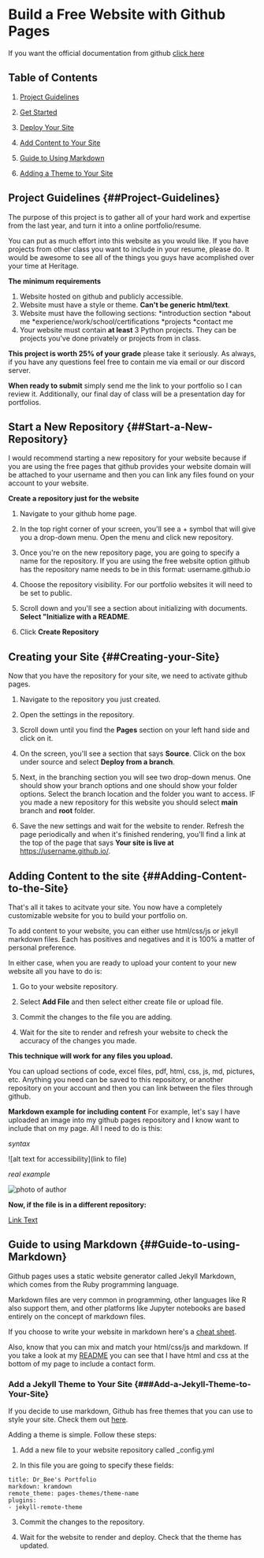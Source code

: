 # Build a Free Website with Github Pages

If you want the official documentation from github [click here](https://docs.github.com/en/pages/getting-started-with-github-pages)

## Table of Contents

1. [Project Guidelines](##Project-Guidelines)

2. [Get Started](##Start-a-New-Repository)

3. [Deploy Your Site](##Creating-your-Site)

4. [Add Content to Your Site](##Adding-Content-to-the-Site)

5. [Guide to Using Markdown](##Guide-to-using-Markdown)

6. [Adding a Theme to Your Site](###Add-a-Jekyll-Theme-to-Your-Site)

## Project Guidelines {##Project-Guidelines}

The purpose of this project is to gather all of your hard work and expertise from the last year, and turn it into a online portfolio/resume.

You can put as much effort into this website as you would like. If you have projects from other class you want to include in your resume, please do. It would be awesome to see all of the things you guys have acomplished over your time at Heritage.

**The minimum requirements**
1. Website hosted on github and publicly accessible.
2. Website must have a style or theme. **Can't be generic html/text**.
3. Website must have the following sections: 
  *introduction section
  *about me
  *experience/work/school/certifications
  *projects
  *contact me
4. Your website must contain **at least** 3 Python projects. They can be projects you've done privately or projects from in class.

**This project is worth 25% of your grade** please take it seriously. As always, if you have any questions feel free to contain me via email or our discord server.

**When ready to submit** simply send me the link to your portfolio so I can review it. Additionally, our final day of class will be a presentation day for portfolios.

## Start a New Repository {##Start-a-New-Repository}
I would recommend starting a new repository for your website because if you are using the free pages that github provides your website domain will be attached to your username and then you can link any files found on your account to your website.

**Create a repository just for the website**

1. Navigate to your github home page.

2. In the top right corner of your screen, you'll see a + symbol that will give you a drop-down menu. Open the menu and click new repository.

3. Once you're on the new repository page, you are going to specify a name for the repository. If you are using the free website option github has the repository name needs to be in this format: username.github.io

4. Choose the repository visibility. For our portfolio websites it will need to be set to public.

5. Scroll down and you'll see a section about initializing with documents. **Select "Initialize with a README**.

6. Click **Create Repository**

## Creating your Site {##Creating-your-Site}
Now that you have the repository for your site, we need to activate github pages.

1. Navigate to the repository you just created. 

2. Open the settings in the repository.

3. Scroll down until you find the **Pages** section on your left hand side and click on it.

4. On the screen, you'll see a section that says **Source**. Click on the box under source and select **Deploy from a branch**.

5. Next, in the branching section you will see two drop-down menus. One should show your branch options and one should show your folder options. Select the branch location and the folder you want to access. IF you made a new repository for this website you should select **main** branch and **root** folder.

6. Save the new settings and wait for the website to render. Refresh the page periodically and when it's finished rendering, you'll find a link at the top of the page that says **Your site is live at** https://username.github.io/.

## Adding Content to the site {##Adding-Content-to-the-Site}
That's all it takes to acitvate your site. You now have a completely customizable website for you to build your portfolio on. 

To add content to your website, you can either use html/css/js or jekyll markdown files. Each has positives and negatives and it is 100% a matter of personal preference. 

In either case, when you are ready to upload your content to your new website all you have to do is:

1. Go to your website repository.

2. Select **Add File** and then select either create file or upload file.

3. Commit the changes to the file you are adding.

4. Wait for the site to render and refresh your website to check the accuracy of the changes you made.

**This technique will work for any files you upload.**

You can upload sections of code, excel files, pdf, html, css, js, md, pictures, etc. Anything you need can be saved to this repository, or another repository on your account and then you can link between the files through github. 

**Markdown example for including content**
For example, let's say I have uploaded an image into my github pages repository and I know want to include that on my page. All I need to do is this:

*syntax*

![alt text for accessibility](link to file)

*real example*

![photo of author](./file_name.png)

**Now, if the file is in a different repository:**

[Link Text](https://github.com/myusername/myrepo/blob/main/example.md)

## Guide to using Markdown {##Guide-to-using-Markdown}

Github pages uses a static website generator called Jekyll Markdown, which comes from the Ruby programming language. 

Markdown files are very common in programming, other languages like R also support them, and other platforms like Jupyter notebooks are based entirely on the concept of markdown files.

If you choose to write your website in markdown here's a [cheat sheet](https://itopaloglu83.github.io/Jekyll-Markdown-Cheat-Sheet/).

Also, know that you can mix and match your html/css/js and markdown. If you take a look at my [README](https://github.com/BeeDrHU/beedrhu.github.io/blob/4c28f183a7d92d6707729705cab36f13ef50197a/README.md) you can see that I have html and css at the bottom of my page to include a contact form.

### Add a Jekyll Theme to Your Site {###Add-a-Jekyll-Theme-to-Your-Site}

If you decide to use markdown, Github has free themes that you can use to style your site. Check them out [here](https://docs.github.com/en/pages/setting-up-a-github-pages-site-with-jekyll/adding-a-theme-to-your-github-pages-site-using-jekyll).

Adding a theme is simple. Follow these steps:

1. Add a new file to your website repository called _config.yml

2. In this file you are going to specify these fields:
```
title: Dr_Bee's Portfolio
markdown: kramdown
remote_theme: pages-themes/theme-name
plugins:
- jekyll-remote-theme 
```
3. Commit the changes to the repository.

4. Wait for the website to render and deploy. Check that the theme has updated.
